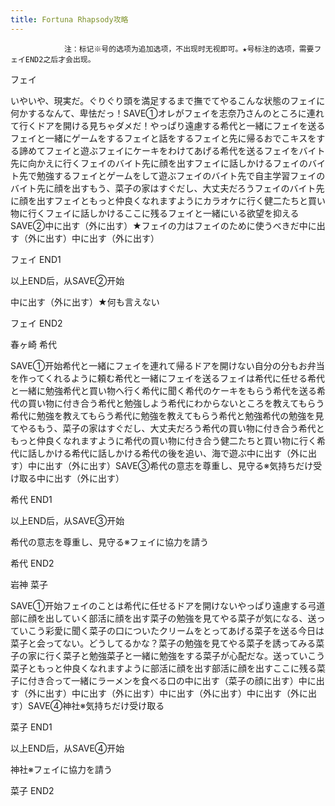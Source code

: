 ```yaml
---
title: Fortuna Rhapsody攻略
---
```


                注：标记※号的选项为追加选项，不出现时无视即可。★号标注的选项，需要フェイEND2之后才会出现。

フェイ

いやいや、現実だ。ぐりぐり頭を満足するまで撫でてやるこんな状態のフェイに何かするなんて、卑怯だっ！SAVE①オレがフェイを志奈乃さんのところに連れて行くドアを開ける見ちゃダメだ！やっぱり遠慮する希代と一緒にフェイを送るフェイと一緒にゲームをするフェイと話をするフェイと先に帰るおでこキスをする諦めてフェイと遊ぶフェイにケーキをわけてあげる希代を送るフェイをバイト先に向かえに行くフェイのバイト先に顔を出すフェイに話しかけるフェイのバイト先で勉強するフェイとゲームをして遊ぶフェイのバイト先で自主学習フェイのバイト先に顔を出すもう、菜子の家はすぐだし、大丈夫だろうフェイのバイト先に顔を出すフェイともっと仲良くなれますようにカラオケに行く健二たちと買い物に行くフェイに話しかけるここに残るフェイと一緒にいる欲望を抑えるSAVE②中に出す（外に出す）★フェイの力はフェイのために使うべきだ中に出す（外に出す）中に出す（外に出す）

フェイ END1

以上END后，从SAVE②开始

中に出す（外に出す）★何も言えない

フェイ END2

春ヶ崎 希代

SAVE①开始希代と一緒にフェイを連れて帰るドアを開けない自分の分もお弁当を作ってくれるように頼む希代と一緒にフェイを送るフェイは希代に任せる希代と一緒に勉強希代と買い物へ行く希代に聞く希代のケーキをもらう希代を送る希代の買い物に付き合う希代と勉強しよう希代にわからないところを教えてもらう希代に勉強を教えてもらう希代に勉強を教えてもらう希代と勉強希代の勉強を見てやるもう、菜子の家はすぐだし、大丈夫だろう希代の買い物に付き合う希代ともっと仲良くなれますように希代の買い物に付き合う健二たちと買い物に行く希代に話しかける希代に話しかける希代の後を追い、海で遊ぶ中に出す（外に出す）中に出す（外に出す）SAVE③希代の意志を尊重し、見守る※気持ちだけ受け取る中に出す（外に出す）

希代 END1

以上END后，从SAVE③开始

希代の意志を尊重し、見守る※フェイに協力を請う

希代 END2

岩神 菜子

SAVE①开始フェイのことは希代に任せるドアを開けないやっぱり遠慮する弓道部に顔を出していく部活に顔を出す菜子の勉強を見てやる菜子が気になる、送っていこう彩愛に聞く菜子の口についたクリームをとってあげる菜子を送る今日は菜子と会ってない。どうしてるかな？菜子の勉強を見てやる菜子を誘ってみる菜子の家に行く菜子と勉強菜子と一緒に勉強をする菜子が心配だな。送っていこう菜子ともっと仲良くなれますように部活に顔を出す部活に顔を出すここに残る菜子に付き合って一緒にラーメンを食べる口の中に出す（菜子の顔に出す）中に出す（外に出す）中に出す（外に出す）中に出す（外に出す）中に出す（外に出す）SAVE④神社※気持ちだけ受け取る

菜子 END1

以上END后，从SAVE④开始

神社※フェイに協力を請う

菜子 END2
              

